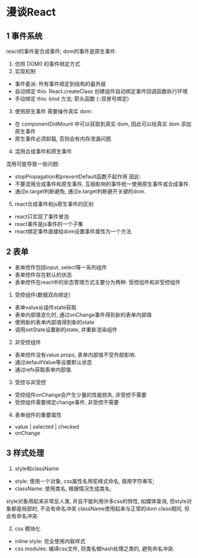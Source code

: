 # 漫谈React

## 1 事件系统

react的事件是合成事件; dom的事件是原生事件.

1. 仿照 DOM0 的事件绑定方式
2. 实现机制

- 事件委派: 所有事件绑定到结构的最外层
- 自动绑定 this: React.createClass 创建组件自动绑定事件回调函数执行环境
- 手动绑定 this: bind 方法; 箭头函数 (::双冒号绑定)

3. 使用原生事件
   需要操作真实 dom:

- 在 componentDidMount 中可以获取到真实 dom, 因此可以给真实 dom 添加原生事件
- 原生事件必须卸载, 否则会有内存泄漏问题.

4. 混用合成事件和原生事件

混用可能导致一些问题:
- stopPropagation和preventDefault函数不起作用
因此:
- 不要混用合成事件和原生事件, 互相影响的事件统一使用原生事件或合成事件.
- 通过e.target判断避免, 通过e.target判断避开关键的dom.

5. react合成事件和js原生事件的区别
- react只实现了事件冒泡
- react事件是js事件的一个子集
- react绑定事件直接给dom设置事件属性为一个方法



## 2 表单

- 表单控件包括input, select等一系列组件
- 表单控件存在默认的状态
- 表单控件在react中的状态管理方式主要分为两种: 受控组件和非受控组件


1. 受控组件(数据双向绑定)
- 表单value从组件state获取
- 表单内部值变化时, 通过onChange事件得到新的表单内部值
- 使用新的表单内部值得到新的state
- 调用setState设置新的state, 并重新渲染组件

2. 非受控组件
- 表单控件没有value props, 表单内部值不受外部影响.
- 通过defaultValue等设置默认状态
- 通过refs获取表单内部值.

3. 受控与非受控

- 受控组件onChange会产生少量的性能损失, 非受控不需要
- 受控组件需要绑定change事件, 非受控不需要

4. 表单组件的重要属性

- value | selected | checked
- onChange

## 3 样式处理

1. style和className
- style: 使用一个对象, css属性名用驼峰式命名, 值用字符串写;
- className: 使用类名, 根据情况生成类名;

style对象用起来非常反人类, 并且不能利用许多css的特性, 如媒体查询, 但style对象都是局部的, 不会有命名冲突
className使用起来与正常的dom class相同, 但会有命名冲突.

2. css 模块化

- inline style: 完全使用内联样式
- css modules: 编译css文件, 将类名做hash处理之类的, 避免命名冲突.
